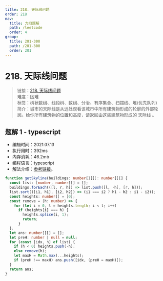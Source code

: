 ```yaml
---
title: 218. 天际线问题
order: 218
nav:
  title: 力扣题解
  path: /leetcode
  order: 4
group:
  title: 201-300
  path: /201-300
  order: 201
---
```


# 218. 天际线问题

> 链接：[218. 天际线问题](https://leetcode-cn.com/problems/the-skyline-problem/)  
> 难度：困难  
> 标签：树状数组、线段树、数组、分治、有序集合、扫描线、堆(优先队列)  
> 简介：城市的天际线是从远处观看该城市中所有建筑物形成的轮廓的外部轮廓。给你所有建筑物的位置和高度，请返回由这些建筑物形成的 天际线 。

## 题解 1 - typescript

- 编辑时间：2021.07.13
- 执行用时：392ms
- 内存消耗：46.2mb
- 编程语言：typescript
- 解法介绍：[参考链接](https://leetcode-cn.com/problems/the-skyline-problem/solution/js-sao-miao-xian-fa-jian-dan-yi-dong-by-fleetingso/)。

```typescript
function getSkyline(buildings: number[][]): number[][] {
  const list: [number, number][] = [];
  buildings.forEach(([l, r, h]) => list.push([l, -h], [r, h]));
  list.sort(([i1, h1], [i2, h2]) => (i1 === i2 ? h1 - h2 : i1 - i2));
  const heights: number[] = [0];
  const remove = (h: number) => {
    for (let i = 0, l = heights.length; i < l; i++)
      if (heights[i] === h) {
        heights.splice(i, 1);
        return;
      }
  };
  let ans: number[][] = [];
  let preH: number | null = null;
  for (const [idx, h] of list) {
    if (h < 0) heights.push(-h);
    else remove(h);
    let maxH = Math.max(...heights);
    if (preH !== maxH) ans.push([idx, (preH = maxH)]);
  }
  return ans;
}
```
